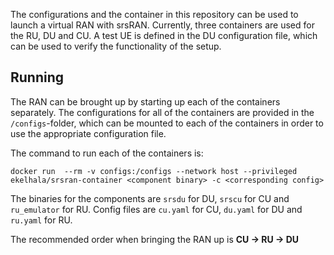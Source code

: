 The configurations and the container in this repository can be used to launch a virtual RAN with srsRAN. Currently, three containers are used for the RU, DU and CU. A test UE is defined in the DU configuration file, which can be used to verify the functionality of the setup.

## Running

The RAN can be brought up by starting up each of the containers separately. The configurations for all of the containers are provided in the `/configs`-folder, which can be mounted to each of the containers in order to use the appropriate configuration file.

The command to run each of the containers is: 

`docker run  --rm -v configs:/configs --network host --privileged ekelhala/srsran-container <component binary> -c <corresponding config>`

The binaries for the components are `srsdu` for DU, `srscu` for CU and `ru_emulator` for RU. Config files are `cu.yaml` for CU, `du.yaml` for DU and `ru.yaml` for RU.

The recommended order when bringing the RAN up is **CU -> RU -> DU**
